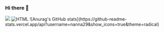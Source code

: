 ### Hi there 👋
<img src="https://img.shields.io/badge/C++-00599Cv.svg?style=for-the-badge&logo=C%2B%2B&logoColor=white">
<img alt="HTML" src ="https://img.shields.io/badge/HTML-#E34F26.svg?&style=for-the-badge&logo=HTML5&logoColor=white"/>
![Anurag's GitHub stats](https://github-readme-stats.vercel.app/api?username=nanna29&show_icons=true&theme=radical)
